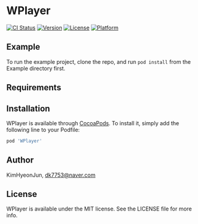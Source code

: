 # WPlayer

[![CI Status](https://img.shields.io/travis/KimHyeonJun/WPlayer.svg?style=flat)](https://travis-ci.org/KimHyeonJun/WPlayer)
[![Version](https://img.shields.io/cocoapods/v/WPlayer.svg?style=flat)](https://cocoapods.org/pods/WPlayer)
[![License](https://img.shields.io/cocoapods/l/WPlayer.svg?style=flat)](https://cocoapods.org/pods/WPlayer)
[![Platform](https://img.shields.io/cocoapods/p/WPlayer.svg?style=flat)](https://cocoapods.org/pods/WPlayer)

## Example

To run the example project, clone the repo, and run `pod install` from the Example directory first.

## Requirements

## Installation

WPlayer is available through [CocoaPods](https://cocoapods.org). To install
it, simply add the following line to your Podfile:

```ruby
pod 'WPlayer'
```

## Author

KimHyeonJun, dk7753@naver.com

## License

WPlayer is available under the MIT license. See the LICENSE file for more info.
